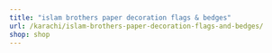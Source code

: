 ```yaml
---
title: "islam brothers paper decoration flags & bedges"
url: /karachi/islam-brothers-paper-decoration-flags-and-bedges/
shop: shop
---
```

